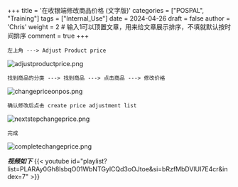 +++
title = '在收银端修改商品价格 (文字版)'
categories = ["POSPAL", "Training"]
tags = ["Internal_Use"]
date = 2024-04-26
draft = false
author = 'Chris'
weight = 2 # 输入1可以顶置文章，用来给文章展示排序，不填就默认按时间排序
comment = true
+++

```dos
左上角 ---> Adjust Product price
```
![adjustproductprice.png](/img/adjustproductprice.png)

```
找到商品的分类 ---> 找到商品 ---> 点击商品 ---> 修改价格
```
![changepriceonpos.png](/img/changepriceonpos.png)

```
确认修改后点击 create price adjustment list
```
![nextstepchangeprice.png](/img/nextstepchangeprice.png)


```
完成
```
![completechangeprice.png](/img/completechangeprice.png)



***视频如下***
{{< youtube id="playlist?list=PLARAy0Gh8lsbqO01WbNTGylCQd3oOJtoe&si=bRzfMbDVlUI7E4cr&index=7" >}}
